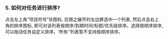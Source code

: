 ### 5. 如何对任务进行排序?
点击左上角“项目符号”状图标, 在随之展开的左边屏选中一个列表, 然后点击右上角的排序图标, 即可对该列表按顺序/到期时间/标题/优先级排序。选择按顺序排序, 可以拖动任务自定义排序。‘所有’‘列表暂不支持按顺序排序。
